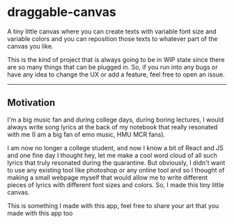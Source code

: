 # draggable-canvas

A tiny little canvas where you can create texts with variable font size and variable colors and you can reposition those texts to whatever part of the canvas you like.

This is the kind of project that is always going to be in WIP state since there are so many things that can be plugged in. So, if you run into any bugs or have any idea to change the UX or add a feature, feel free to open an issue.

---

## Motivation

I'm a big music fan and during college days, during boring lectures, I would always write song lyrics at the back of my notebook that really resonated with me (I am a big fan of emo music, HMU MCR fans).

I am now no longer a college student, and now I know a bit of React and JS and one fine day I thought hey, let me make a cool word cloud of all such lyrics that truly resonated during the quarantine. But obviously, I didn't want to use any existing tool like photoshop or any online tool and so I thought of making a small webpage myself that would allow me to write different pieces of lyrics with different font sizes and colors. So, I made this tiny little canvas.

This is something I made with this app, feel free to share your art that you made with this app too
